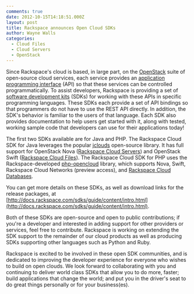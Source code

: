 ```yaml
---
comments: true
date: 2012-10-15T14:18:51.000Z
layout: post
title: Rackspace announces Open Cloud SDKs
author: Wayne Walls
categories:
  - Cloud Files
  - Cloud Servers
  - OpenStack
---
```


Since Rackspace's cloud is based, in large part, on the [OpenStack](http://openstack.org) suite of open-source cloud services, each service provides an [application programming interface](http://en.wikipedia.org/wiki/Application_programming_interface) (API) so that these services can be controlled programmatically. To assist developers, Rackspace is providing a set of [software development kits](http://en.wikipedia.org/wiki/Software_development_kit) (SDKs) for working with these APIs in specific programming languages. These SDKs each provide a set of API bindings so that programmers do not have to use the REST API directly. In addition, the SDK's behavior is familiar to the users of that language. Each SDK also provides documentation to help users get started with it, along with tested, working sample code that developers can use for their applications today!

<!-- more -->

The first two SDKs available are for Java and PHP. The Rackspace Cloud SDK for Java leverages the popular [jclouds](http://www.jclouds.org/) open-source library. It has full support for OpenStack Nova ([Rackspace Cloud Servers](http://www.rackspace.com/cloud/public/servers/)) and OpenStack Swift ([Rackspace Cloud Files](http://www.rackspace.com/cloud/public/files/)). The Rackspace Cloud SDK for PHP uses the Rackspace-developed [php-opencloud](https://github.com/rackspace/php-opencloud) library, which supports Nova, Swift, Rackspace Cloud Networks (preview access), and [Rackspace Cloud Databases](http://www.rackspace.com/cloud/public/databases/).

You can get more details on these SDKs, as well as download links for the release packages, at [http://docs.rackspace.com/sdks/guide/content/intro.html](http://docs.rackspace.com/sdks/guide/content/intro.html).

Both of these SDKs are open-source and open to public contributions; if you're a developer and interested in adding support for other providers or services, feel free to contribute. Rackspace is working on extending the SDK support to the remainder of our cloud products as well as producing SDKs supporting other languages such as Python and Ruby.

Rackspace is excited to be involved in these open SDK communities, and is dedicated to improving the developer experience for everyone who wishes to build on open clouds.  We look forward to collaborating with you and
continuing to deliver world class SDKs that allow you to do more, faster; build applications that change the world; and put you in the driver's seat to do great things personally or for your business(es).
